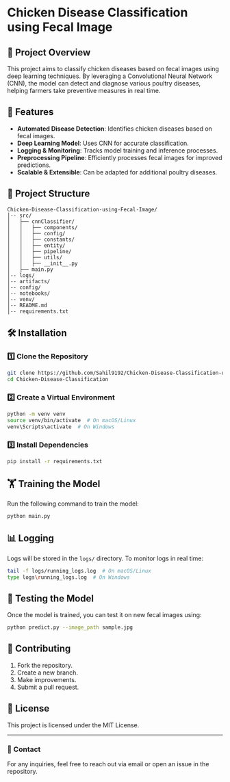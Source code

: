 # Chicken Disease Classification using Fecal Image

## 📌 Project Overview
This project aims to classify chicken diseases based on fecal images using deep learning techniques. By leveraging a Convolutional Neural Network (CNN), the model can detect and diagnose various poultry diseases, helping farmers take preventive measures in real time.

## 🚀 Features
- **Automated Disease Detection**: Identifies chicken diseases based on fecal images.
- **Deep Learning Model**: Uses CNN for accurate classification.
- **Logging & Monitoring**: Tracks model training and inference processes.
- **Preprocessing Pipeline**: Efficiently processes fecal images for improved predictions.
- **Scalable & Extensible**: Can be adapted for additional poultry diseases.

## 📂 Project Structure
```
Chicken-Disease-Classification-using-Fecal-Image/
│-- src/
│   ├── cnnClassifier/
│   │   ├── components/
│   │   ├── config/
│   │   ├── constants/
│   │   ├── entity/
│   │   ├── pipeline/
│   │   ├── utils/
│   │   ├── __init__.py
│   ├── main.py
│-- logs/
│-- artifacts/
│-- config/
│-- notebooks/
│-- venv/
│-- README.md
│-- requirements.txt
```

## 🛠️ Installation
### 1️⃣ Clone the Repository
```bash
git clone https://github.com/Sahil9192/Chicken-Disease-Classification-using-Fecal-Image.git
cd Chicken-Disease-Classification
```

### 2️⃣ Create a Virtual Environment
```bash
python -m venv venv
source venv/bin/activate  # On macOS/Linux
venv\Scripts\activate  # On Windows
```

### 3️⃣ Install Dependencies
```bash
pip install -r requirements.txt
```

## 🏋️ Training the Model
Run the following command to train the model:
```bash
python main.py
```

## 📊 Logging
Logs will be stored in the `logs/` directory. To monitor logs in real time:
```bash
tail -f logs/running_logs.log  # On macOS/Linux
type logs\running_logs.log  # On Windows
```

## 🔬 Testing the Model
Once the model is trained, you can test it on new fecal images using:
```bash
python predict.py --image_path sample.jpg
```

## 📖 Contributing
1. Fork the repository.
2. Create a new branch.
3. Make improvements.
4. Submit a pull request.

## 📜 License
This project is licensed under the MIT License.

---

### 📩 Contact
For any inquiries, feel free to reach out via email or open an issue in the repository.


